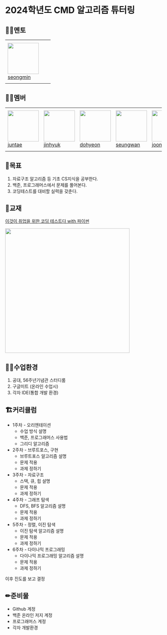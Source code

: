 # 2024학년도 CMD 알고리즘 튜터링

## 💁‍♂️멘토
<table>
  <tr height="140px">
    <td width="130px">
      <a href="https://github.com/seongm1n"><img height="100px" width="100px" src="https://avatars.githubusercontent.com/u/166149819?v=4"></a>
      <br>
      <a href="https://github.com/seongm1n">seongmin</a>
    </td>
  </tr>
</table>

## 🙋‍♂️멤버
<table>
  <tr height="140px">
    <td width="130px">
      <a href="https://github.com/jangjuntae"><img height="100px" width="100px" src="https://avatars.githubusercontent.com/u/91938434?v=4"></a>
      <br>
      <a href="https://github.com/jangjuntae">juntae</a>
    </td>
    <td>
      <a href="https://github.com/sukryu"><img height="100px" width="100px" src="https://avatars.githubusercontent.com/u/94154497?v=4"></a>
      <br>
      <a href="https://github.com/sukryu">jinhyuk</a>
    </td>
    <td>
      <a href="https://github.com/hyeondo01"><img height="100px" width="100px" src="https://avatars.githubusercontent.com/u/156043136?v=4"></a>
      <br>
      <a href="https://github.com/hyeondo01">dohyeon</a>
    </td>
    <td>
      <a href="https://github.com/svvchu"><img height="100px" width="100px" src="https://avatars.githubusercontent.com/u/112860927?v=4"></a>
      <br>
      <a href="https://github.com/svvchu">seungwan</a>
    </td>
    <td>
      <a href="https://github.com/SiRyung"><img height="100px" width="100px" src="https://avatars.githubusercontent.com/u/91623756?v=4"></a>
      <br>
      <a href="https://github.com/SiRyung">joonhyuk</a>
    </td>
    <td>
      <a href="https://github.com/mopy12"><img height="100px" width="100px" src="https://avatars.githubusercontent.com/u/166390212?v=4"></a>
      <br>
      <a href="https://github.com/mopy12">dahyun</a>
    </td>
    <td>
      <a href="https://github.com/hamtory05"><img height="100px" width="100px" src="https://avatars.githubusercontent.com/u/163499219?v=4"></a>
      <br>
      <a href="https://github.com/hamtory05">jaehyeon</a>
    </td>
  </tr>
</table>


## 🥅목표
1. 자료구조 알고리즘 등 기초 CS지식을 공부한다.
2. 백준, 프로그래머스에서 문제를 풀어본다.
3. 코딩테스트를 대비할 실력을 갖춘다.


## 📖교재
[이것이 취업을 위한 코딩 테스트다 with 파이썬](https://www.yes24.com/Product/Goods/91433923)

<img src="https://image.yes24.com/goods/91433923/XL" height = 400>


## 🧑‍💻수업환경
1. 공대, 56주년기념관 스터디룸
2. 구글미트 (온라인 수업시)
3. 각자 IDE(통합 개발 환경)

## 🏗커리큘럼
- 1주차 - 오리엔테이션
  - 수업 방식 설명
  - 백준, 프로그래머스 사용법
  - 그리디 알고리즘
- 2주차 - 브루트포스, 구현
  - 브루트포스 알고리즘 설명
  - 문제 적용
  - 과제 정하기
- 3주차 - 자료구조
  - 스택, 큐, 힙 설명
  - 문제 적용
  - 과제 정하기
- 4주차 - 그래프 탐색
  - DFS, BFS 알고리즘 설명
  - 문제 적용
  - 과제 정하기
- 5주차 - 정렬, 이진 탐색
  - 이진 탐색 알고리즘 설명
  - 문제 적용
  - 과제 정하기
- 6주차 - 다이나믹 프로그래밍
  - 다이나믹 프로그래밍 알고리즘 설명
  - 문제 적용
  - 과제 정하기

이후 진도를 보고 결정

## ✏준비물
- Github 계정
- 백준 온라인 저지 계정
- 프로그래머스 계정
- 각자 개발환경
